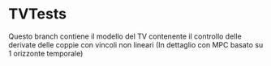 # TVTests
Questo branch contiene il modello del TV contenente il controllo delle derivate delle coppie con vincoli non lineari (In dettaglio con MPC basato su 1 orizzonte temporale)
